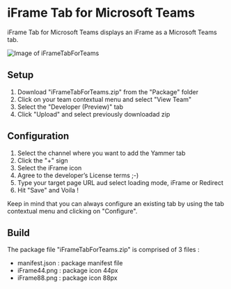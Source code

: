 # iFrame Tab for Microsoft Teams

iFrame Tab for Microsoft Teams displays an iFrame as a Microsoft Teams tab.

![Image of iFrameTabForTeams](https://www.eryem.com/wp-content/uploads/iFrameTabForTeams/screenshots/iFrameTabForTeams.jpg)

## Setup

1. Download "iFrameTabForTeams.zip" from the "Package" folder
2. Click on your team contextual menu and select "View Team"
3. Select the "Developer (Preview)" tab
4. Click "Upload" and select previously downloadad zip

## Configuration
1. Select the channel where you want to add the Yammer tab
2. Click the "+" sign
3. Select the iFrame icon
4. Agree to the developer’s License terms ;-)
5. Type your target page URL aud select loading mode, iFrame or Redirect
6. Hit "Save" and Voila !

Keep in mind that you can always configure an existing tab by using the tab contextual menu and clicking on "Configure".

## Build
The package file "iFrameTabForTeams.zip" is comprised of 3 files :
- manifest.json : package manifest file
- iFrame44.png : package icon 44px
- iFrame88.png : package icon 88px
